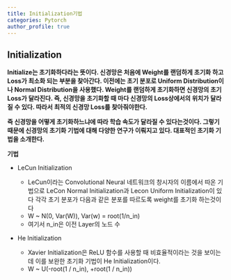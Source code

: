 ```yaml
---
title: Initialization기법
categories: Pytorch
author_profile: true
---
```





## Initialization 

**Initialize는 초기화하다라는 뜻이다. 신경망은 처음에 Weight를 랜덤하게 초기화 하고 Loss가 최소화 되는 부분을 찾아간다. 이전에는 초기 분포로 Uniform Distribution이나 Normal Distribution을 
사용했다. Weight를 랜덤하게 초기화하면 신경망의 초기 Loss가 달라진다. 즉, 신경망을 초기화할 때 마다 신경망의 Loss상에서의 위치가 달라질 수 있다. 따라서 최적의 신경망 Loss를 찾아줘야한다.**


**즉 신경망을 어떻게 초기화하느냐에 따라 학습 속도가 달라질 수 있다는것이다. 그렇기 때문에 신경망의 초기화 기법에 대해 다양한 연구가 이뤄지고 있다. 대표적인 초기화 기법을 소개한다.**


**기법**
  - LeCun Initialization 
    - LeCun이라는 Convolutional Neural 네트워크의 창시자의 이름에서 따온 기법으로 LeCon Normal Initialization과 Lecon Uniform Initialization이 있다 각각 초기 분포가 다음과 같은 분포를 따르도록 weight를 초기화 하는것이다
    - W ~ N(0, Var(W)), Var(w) = root(1/n_in)
    - 여기서 n_in은 이전 Layer의 노드 수

  - He Initialization
    - Xavier Initialization은 ReLU 함수를 사용할 때 비효율적이라는 것을 보이는데 이를 보완한 초기화 기법이 He Initialization이다.
    - W ~ U(-root(1 / n_in), +root(1 / n_in))

